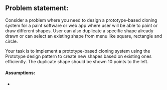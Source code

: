 ## Problem statement: 

Consider a problem where you need to design a prototype-based cloning system for a paint software
or web app where user will be able to paint or draw different shapes. User can also duplicate a
specific shape already drawn or can select an existing shape from menu like square, rectangle and
circle.

Your task is to implement a prototype-based cloning system using the Prototype design pattern to
create new shapes based on existing ones efficiently. The duplicate shape should be shown 10
points to the left.

#### Assumptions:
- 
